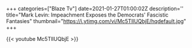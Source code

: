 +++
categories=["Blaze Tv"]
date=2021-01-27T01:00:02Z
description=''
title="Mark Levin: Impeachment Exposes the Democrats' Fascistic Fantasies"
thumbnail="https://i.ytimg.com/vi/Mc5TlIUQbjE/hqdefault.jpg"
+++

{{< youtube Mc5TlIUQbjE >}}

